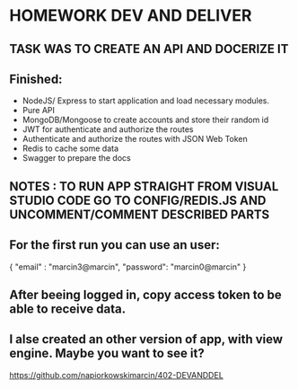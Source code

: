 # HOMEWORK DEV AND DELIVER

## TASK WAS TO CREATE AN API AND DOCERIZE IT

## Finished:

- NodeJS/ Express to start application and load necessary modules.
- Pure API
- MongoDB/Mongoose to create accounts and store their random id
- JWT for authenticate and authorize the routes
- Authenticate and authorize the routes with JSON Web Token
- Redis to cache some data
- Swagger to prepare the docs

## NOTES : TO RUN APP STRAIGHT FROM VISUAL STUDIO CODE GO TO CONFIG/REDIS.JS AND UNCOMMENT/COMMENT DESCRIBED PARTS

## For the first run you can use an user:

{
"email" : "marcin3@marcin",
"password": "marcin0@marcin"
}

## After beeing logged in, copy access token to be able to receive data.

## I alse created an other version of app, with view engine. Maybe you want to see it?

https://github.com/napiorkowskimarcin/402-DEVANDDEL

